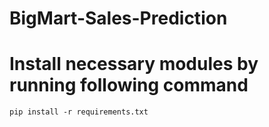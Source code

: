 # BigMart-Sales-Prediction
# Install necessary modules by running following command


	pip install -r requirements.txt
